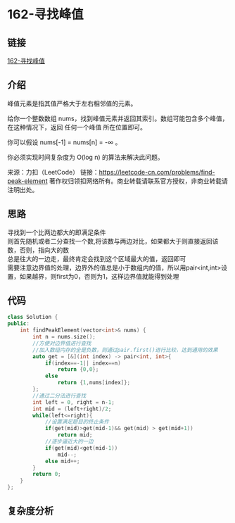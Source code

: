 # 162-寻找峰值
## 链接
[162-寻找峰值](https://leetcode-cn.com/problems/find-peak-element/)
## 介绍
峰值元素是指其值严格大于左右相邻值的元素。

给你一个整数数组 nums，找到峰值元素并返回其索引。数组可能包含多个峰值，在这种情况下，返回 任何一个峰值 所在位置即可。

你可以假设 nums[-1] = nums[n] = -∞ 。

你必须实现时间复杂度为 O(log n) 的算法来解决此问题。

来源：力扣（LeetCode）
链接：https://leetcode-cn.com/problems/find-peak-element
著作权归领扣网络所有。商业转载请联系官方授权，非商业转载请注明出处。
## 思路
寻找到一个比两边都大的即满足条件  
则首先随机或者二分查找一个数,将该数与两边对比，如果都大于则直接返回该数，否则，指向大的数  
总是往大的一边走，最终肯定会找到这个区域最大的值，返回即可  
需要注意边界值的处理，边界外的值总是小于数组内的值，所以用pair<int,int>设置，如果越界，则first为0，否则为1，这样边界值就能得到处理
## 代码
```c++
class Solution {
public:
    int findPeakElement(vector<int>& nums) {
        int n = nums.size();
        //方便对边界值进行查找
        //加入数组内存的全是负数，则通过pair.first()进行比较，达到通用的效果
        auto get = [&](int index) -> pair<int, int>{
            if(index==-1|| index==n)
                return {0,0};
            else
                return {1,nums[index]};
        };
        //通过二分法进行查找
        int left = 0, right = n-1;
        int mid = (left+right)/2;
        while(left<=right){
            //设置满足题目的终止条件
            if(get(mid)>get(mid-1)&& get(mid) > get(mid+1))
                return mid;
            //逐步逼近大的一边
            if(get(mid)<get(mid-1))
                mid--;
            else mid++;
        }
        return 0;
    }
};
```
## 复杂度分析
